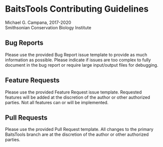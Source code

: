 # BaitsTools Contributing Guidelines  
Michael G. Campana, 2017-2020  
Smithsonian Conservation Biology Institute  

## Bug Reports  
Please use the provided Bug Report issue template to provide as much information as possible. Please indicate if issues are too complex to fully document in the bug report or require large input/output files for debugging.  

## Feature Requests  
Please use the provided Feature Request issue template. Requested features will be added at the discretion of the author or other authorized parties. Not all features can or will be implemented.  

## Pull Requests  
Please use the provided Pull Request template. All changes to the primary BaitsTools branch are at the discretion of the author or other authorized parties.  
